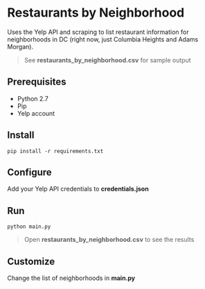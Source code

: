 # Restaurants by Neighborhood #

Uses the Yelp API and scraping to list restaurant information for neighborhoods in DC (right now, just Columbia Heights and Adams Morgan).

> See **restaurants_by_neighborhood.csv** for sample output

## Prerequisites ##

- Python 2.7
- Pip
- Yelp account

## Install ##

`pip install -r requirements.txt`

## Configure ##

Add your Yelp API credentials to **credentials.json**

## Run ##

`python main.py`

> Open **restaurants_by_neighborhood.csv** to see the results

## Customize ##

Change the list of neighborhoods in **main.py**
